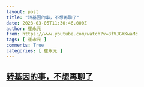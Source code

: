 ```yaml
---
layout: post
title: "转基因的事，不想再聊了"
date: 2023-03-05T11:30:46.000Z
author: 崔永元
from: https://www.youtube.com/watch?v=8fVJGXKwaMc
tags: [ 崔永元 ]
comments: True
categories: [ 崔永元 ]
---
```

<!--1678015846000-->
[转基因的事，不想再聊了](https://www.youtube.com/watch?v=8fVJGXKwaMc)
------

<div>

</div>
